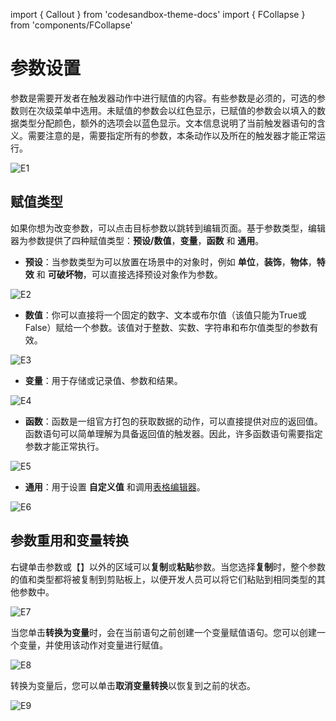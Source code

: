 import { Callout } from 'codesandbox-theme-docs'
import { FCollapse } from 'components/FCollapse'

# 参数设置

参数是需要开发者在触发器动作中进行赋值的内容。有些参数是必须的，可选的参数则在次级菜单中选用。未赋值的参数会以红色显示，已赋值的参数会以填入的数据类型分配颜色，额外的选项会以蓝色显示。文本信息说明了当前触发器语句的含义。需要注意的是，需要指定所有的参数，本条动作以及所在的触发器才能正常运行。

![E1](./img/E1.png)

## 赋值类型

如果你想为改变参数，可以点击目标参数以跳转到编辑页面。基于参数类型，编辑器为参数提供了四种赋值类型：**预设/数值**，**变量**，**函数** 和 **通用**。

- **预设**：当参数类型为可以放置在场景中的对象时，例如 **单位**，**装饰**，**物体**，**特效** 和 **可破坏物**，可以直接选择预设对象作为参数。

![E2](./img/E2.png)

- **数值**：你可以直接将一个固定的数字、文本或布尔值（该值只能为True或False）赋给一个参数。该值对于整数、实数、字符串和布尔值类型的参数有效。

![E3](./img/E3.png)

- **变量**：用于存储或记录值、参数和结果。

![E4](./img/E4.png)

- **函数**：函数是一组官方打包的获取数据的动作，可以直接提供对应的返回值。函数语句可以简单理解为具备返回值的触发器。因此，许多函数语句需要指定参数才能正常执行。

![E5](./img/E5.png)

- **通用**：用于设置 **自定义值** 和调用[表格编辑器](../Navigation/Table_Editor#table-editor)。

![E6](./img/E6.png)

## 参数重用和变量转换

右键单击参数或【】以外的区域可以**复制**或**粘贴**参数。当您选择**复制**时，整个参数的值和类型都将被复制到剪贴板上，以便开发人员可以将它们粘贴到相同类型的其他参数中。

![E7](./img/E7.png)

当您单击**转换为变量**时，会在当前语句之前创建一个变量赋值语句。您可以创建一个变量，并使用该动作对变量进行赋值。

![E8](./img/E8.png)

转换为变量后，您可以单击**取消变量转换**以恢复到之前的状态。

![E9](./img/E9.png)